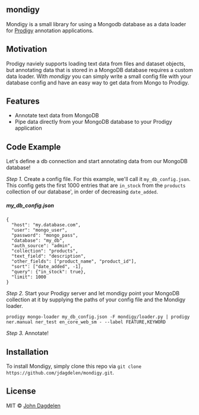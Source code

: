 ## mondigy

Mondigy is a small library for using a Mongodb database as a data loader 
for [Prodigy](https://prodi.gy) annotation applications.

## Motivation
Prodigy naviely supports loading text data from files and dataset objects, 
but annotating data that is stored in a MongoDB database requires a custom
data loader. With *mondigy* you can simply write a small config file with 
your database config and have an easy way to get data from Mongo to Prodigy. 

## Features
* Annotate text data from MongoDB
* Pipe data directly from your MongoDB database to your Prodigy application

## Code Example
Let's define a db connection and start annotating data from our MongoDB database!

*Step 1.* Create a config file. For this example, we'll call it `my_db_config.json`.
This config gets the first 1000 entries that are `in_stock` from the `products` collection 
of our database', in order of decreasing `date_added`. 

##### my_db_config.json
```angular2
{
  "host": "my.database.com",
  "user": "mongo_user",
  "password": "mongo_pass",
  "database": "my_db",
  "auth_source": "admin",
  "collection": "products",
  "text_field": "description",
  "other_fields": ["product_name", "product_id"],
  "sort": ["date_added", -1],
  "query": {"in_stock": true},
  "limit": 1000
}
```

*Step 2.* Start your Prodigy server and let mondigy point your MongoDB collection at it by 
supplying the paths of your config file and the Mondigy loader.

```prodigy mongo-loader my_db_config.json -F mondigy/loader.py | prodigy ner.manual ner_test en_core_web_sm - --label FEATURE,KEYWORD```


*Step 3.* Annotate! 



## Installation
To install Mondigy, simply clone this repo via `git clone https://github.com/jdagdelen/mondigy.git`.

## License

MIT © [John Dagdelen](jdagdelen.github.io)